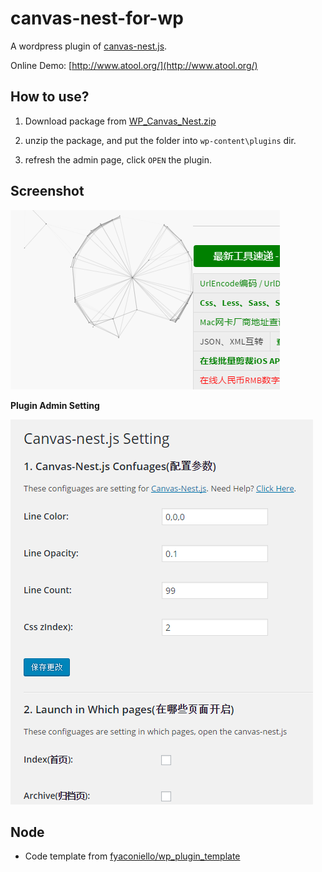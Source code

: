 # canvas-nest-for-wp
A wordpress plugin of [canvas-nest.js](https://github.com/aTool-org/canvas-nest.js). 

Online Demo: [http://www.atool.org/](http://www.atool.org/)


## How to use?

1. Download package from [WP_Canvas_Nest.zip](https://github.com/aTool-org/canvas-nest-for-wp/archive/master.zip)

2. unzip the package, and put the folder into `wp-content\plugins` dir.

3. refresh the admin page, click `OPEN` the plugin.


## Screenshot

![screenshot/screenshot.png](screenshot/screenshot.png)

**Plugin Admin Setting**

![screenshot/plugin_admin.png](screenshot/plugin_admin.png)

## Node

 - Code template from [fyaconiello/wp_plugin_template](https://github.com/fyaconiello/wp_plugin_template)